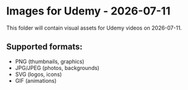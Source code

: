 # Images for Udemy - 2026-07-11

This folder will contain visual assets for Udemy videos on 2026-07-11.

## Supported formats:
- PNG (thumbnails, graphics)
- JPG/JPEG (photos, backgrounds)
- SVG (logos, icons)
- GIF (animations)
